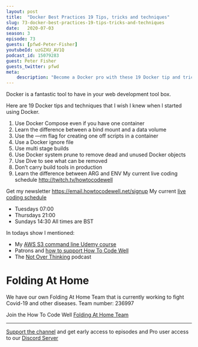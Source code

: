 ```yaml
---
layout: post
title:  "Docker Best Practices 19 Tips, tricks and techniques"
slug: 73-docker-best-practices-19-tips-tricks-and-techniques
date:   2020-07-03
season: 3
episode: 73
guests: [pfwd-Peter-Fisher]
youtubeId: uzGZXU_AV1Q
podcast_id: 15079283
guest: Peter Fisher
guests_twitter: pfwd
meta:
    description: "Become a Docker pro with these 19 Docker tip and tricks"
---
```

Docker is a fantastic tool to have in your web development tool box. 

Here are 19 Docker tips and techniques that I wish I knew when I started using Docker.

1) Use Docker Compose even if you have one container
2) Learn the difference between a bind mount and a data volume
3) Use the —rm flag for creating one off scripts in a container
4) Use a Docker ignore file
5) Use multi stage builds
6) Use Docker system prune to remove dead and unused Docker objects
7) Use Dive to see what can be removed
8) Don’t carry build tools in production
9) Learn the difference between ARG and ENV
My current live coding schedule http://twitch.tv/howtocodewell

Get my newsletter 
https://email.howtocodewell.net/signup
My current [live coding schedule](http://twitch.tv/howtocodewell)

- Tuesdays 07:00
- Thursdays 21:00
- Sundays 14:30
All times are BST

In todays show I mentioned:

- My [AWS S3 command line Udemy course](https://bit.ly/3bV2Mzt)
- Patrons and [how to support How To Code Well](https://www.patreon.com/howToCodeWell)
- The [Not Over Thinking](http://notoverthinking.com) podcast 

# Folding At Home
We have our own Folding At Home Team that is currently working to fight Covid-19 and other diseases. 
Team number: 236997

Join the How To Code Well [Folding At Home Team](https://foldingathome.org/start-folding/)


-------------------------------

[Support the channel](https://www.patreon.com/howToCodeWell) and get early access to episodes and Pro user access to our [Discord Server](https://howtocodewell.net/discord)

